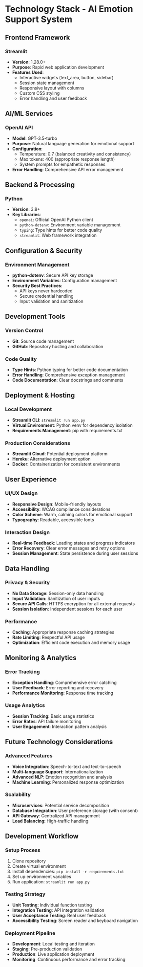 # Technology Stack - AI Emotion Support System

## Frontend Framework
### Streamlit
- **Version**: 1.28.0+
- **Purpose**: Rapid web application development
- **Features Used**:
  - Interactive widgets (text_area, button, sidebar)
  - Session state management
  - Responsive layout with columns
  - Custom CSS styling
  - Error handling and user feedback

## AI/ML Services
### OpenAI API
- **Model**: GPT-3.5-turbo
- **Purpose**: Natural language generation for emotional support
- **Configuration**:
  - Temperature: 0.7 (balanced creativity and consistency)
  - Max tokens: 400 (appropriate response length)
  - System prompts for empathetic responses
- **Error Handling**: Comprehensive API error management

## Backend & Processing
### Python
- **Version**: 3.8+
- **Key Libraries**:
  - `openai`: Official OpenAI Python client
  - `python-dotenv`: Environment variable management
  - `typing`: Type hints for better code quality
  - `streamlit`: Web framework integration

## Configuration & Security
### Environment Management
- **python-dotenv**: Secure API key storage
- **Environment Variables**: Configuration management
- **Security Best Practices**:
  - API keys never hardcoded
  - Secure credential handling
  - Input validation and sanitization

## Development Tools
### Version Control
- **Git**: Source code management
- **GitHub**: Repository hosting and collaboration

### Code Quality
- **Type Hints**: Python typing for better code documentation
- **Error Handling**: Comprehensive exception management
- **Code Documentation**: Clear docstrings and comments

## Deployment & Hosting
### Local Development
- **Streamlit CLI**: `streamlit run app.py`
- **Virtual Environment**: Python venv for dependency isolation
- **Requirements Management**: pip with requirements.txt

### Production Considerations
- **Streamlit Cloud**: Potential deployment platform
- **Heroku**: Alternative deployment option
- **Docker**: Containerization for consistent environments

## User Experience
### UI/UX Design
- **Responsive Design**: Mobile-friendly layouts
- **Accessibility**: WCAG compliance considerations
- **Color Scheme**: Warm, calming colors for emotional support
- **Typography**: Readable, accessible fonts

### Interaction Design
- **Real-time Feedback**: Loading states and progress indicators
- **Error Recovery**: Clear error messages and retry options
- **Session Management**: State persistence during user sessions

## Data Handling
### Privacy & Security
- **No Data Storage**: Session-only data handling
- **Input Validation**: Sanitization of user inputs
- **Secure API Calls**: HTTPS encryption for all external requests
- **Session Isolation**: Independent sessions for each user

### Performance
- **Caching**: Appropriate response caching strategies
- **Rate Limiting**: Respectful API usage
- **Optimization**: Efficient code execution and memory usage

## Monitoring & Analytics
### Error Tracking
- **Exception Handling**: Comprehensive error catching
- **User Feedback**: Error reporting and recovery
- **Performance Monitoring**: Response time tracking

### Usage Analytics
- **Session Tracking**: Basic usage statistics
- **Error Rates**: API failure monitoring
- **User Engagement**: Interaction pattern analysis

## Future Technology Considerations
### Advanced Features
- **Voice Integration**: Speech-to-text and text-to-speech
- **Multi-language Support**: Internationalization
- **Advanced NLP**: Emotion recognition and analysis
- **Machine Learning**: Personalized response optimization

### Scalability
- **Microservices**: Potential service decomposition
- **Database Integration**: User preference storage (with consent)
- **API Gateway**: Centralized API management
- **Load Balancing**: High-traffic handling

## Development Workflow
### Setup Process
1. Clone repository
2. Create virtual environment
3. Install dependencies: `pip install -r requirements.txt`
4. Set up environment variables
5. Run application: `streamlit run app.py`

### Testing Strategy
- **Unit Testing**: Individual function testing
- **Integration Testing**: API integration validation
- **User Acceptance Testing**: Real user feedback
- **Accessibility Testing**: Screen reader and keyboard navigation

### Deployment Pipeline
- **Development**: Local testing and iteration
- **Staging**: Pre-production validation
- **Production**: Live application deployment
- **Monitoring**: Continuous performance and error tracking 